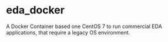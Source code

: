 # eda_docker
A Docker Container based one CentOS 7 to run commercial EDA applications, that require a legacy OS environment.
